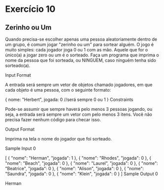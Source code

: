 # Exercício 10

## Zerinho ou Um

Quando precisa-se escolher apenas uma pessoa aleatoriamente dentro de um grupo, é comum jogar "zerinho ou um" para sortear alguém. O jogo é muito simples: cada jogador joga 0 ou 1 com as mão. Aquele que for o único(a) a jogar zero ou um é o sorteado. Faça um programa que imprima o nome da pessoa que foi sorteada, ou NINGUEM, caso ninguém tenha sido sorteado(a).

Input Format

A entrada será sempre um vetor de objetos chamado jogadores, em que cada objeto é uma pessoa, com o seguinte formato:

{
    nome: "Herbert",
    jogada: 0 //será sempre 0 ou 1
}
Constraints

Pode-se assumir que sempre haverá pelo menos 3 pessoas jogando, ou seja, a entrada será sempre um vetor com pelo menos 3 itens. Você não precisa fazer nenhum código para checar isso.

Output Format

Imprima na tela o nome do jogador que foi sorteado.

Sample Input 0

[
  {
    "nome": "Herman",
    "jogada": 1
  },
  {
    "nome": "Rhodes",
    "jogada": 0
  },
  {
    "nome": "Beach",
    "jogada": 0
  },
  {
    "nome": "Laurel",
    "jogada": 0
  },
  {
    "nome": "Beatrice",
    "jogada": 0
  },
  {
    "nome": "Alison",
    "jogada": 0
  },
  {
    "nome": "Saundra",
    "jogada": 0
  },
  {
    "nome": "Klein",
    "jogada": 0
  }
]
Sample Output 0

Herman
